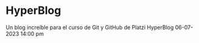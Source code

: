 # HyperBlog

Un blog increíble para el curso de Git y GitHub de Platzi
HyperBlog 06-07-2023
14:00 pm
